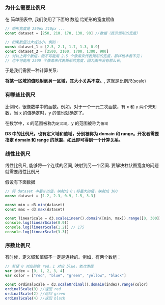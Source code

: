 ### 为什么需要比例尺

在 简单图表中, 我们使用了下面的 数组 给矩形的宽度赋值

```js
// 矩形宽度是 250px 210px ...
const dataset = [250, 210, 170, 130, 90] //数据（表示矩形的宽度）

// 如果数值过大或过小，例如：
const dataset_1 = [2.5, 2.1, 1.7, 1.3, 0.9]
const dataset_2 = [2500, 2100, 1700, 1300, 900]
// 对以上两个数组，绝不可能用 2.5 个像素来代表矩形的宽度，那样根本看不见；
// 也不可能用 2500 个像素来代表矩形的宽度，因为画布没有那么长。
```

于是我们需要一种计算关系:

**将某一区域的值映射到另一区域，其大小关系不变。**, 这就是比例尺(scale)

### 有哪些比例尺

比例尺，很像数学中的函数。例如，对于一个一元二次函数，有 x 和 y 两个未知数，当 x 的值确定时，y 的值也就确定了。

在数学中，x 的范围被称为`定义域`，y 的范围被称为`值域`

**D3 中的比例尺，也有定义域和值域，分别被称为 domain 和 range。开发者需要指定 domain 和 range 的范围，如此即可得到一个计算关系。**

### 线性比例尺

线性比例尺, 能够将一个连续的区间, 映射到另一个区间. 要解决柱状图宽度的问题就需要线性比例尺

假设有下面数据

```js
// 将 dataset 中最小的值，映射成 0；将最大的值，映射成 300
const dataset = [1.2, 2.3, 0.9, 1.5, 3.3]

const min = d3.min(dataset)
const max = d3.max(dataset)

const linearScale = d3.scaleLinear().domain([min, max]).range([0, 300])
console.log(linearScale(0.9))
console.log(linearScale(1.2)) // 175
console.log(linearScale(3.3))
```

### 序数比例尺

有时候，定义域和值域不一定是连续的。例如，有两个数组：

```js
// 希望 0 对应颜色 red，1 对应 blue，依次类推
var index = [0, 1, 2, 3, 4]
var color = ["red", "blue", "green", "yellow", "black"]

const ordinalScale = d3.scaleOrdinal().domain(index).range(color)
ordinalScale(0) //返回 red
ordinalScale(2) //返回 green
ordinalScale(4) //返回 black
```
